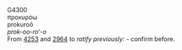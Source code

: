 <body>
  <p>G4300<br>  προκυρόω  <br> prokuroō  <br><i>prok-oo-ro‘-o </i><br>From <a href="g4253.htm">4253</a> and <a href="g2964.htm">2964</a>  to <i>ratify</i> <i>previously:</i> - confirm before.<br></p>
 </body>